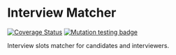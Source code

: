 # Interview Matcher

[![Coverage Status](https://coveralls.io/repos/github/xRuiAlves/interview-matcher/badge.svg?branch=github.com/xRuiAlves/interview-matcher)](https://coveralls.io/github/xRuiAlves/interview-matcher?branch=github.com/xRuiAlves/interview-matcher) [![Mutation testing badge](https://img.shields.io/endpoint?style=flat&url=https%3A%2F%2Fbadge-api.stryker-mutator.io%2Fgithub.com%2FxRuiAlves%2Finterview-matcher%2Fmaster)](https://dashboard.stryker-mutator.io/reports/github.com/xRuiAlves/interview-matcher/master)

Interview slots matcher for candidates and interviewers.
